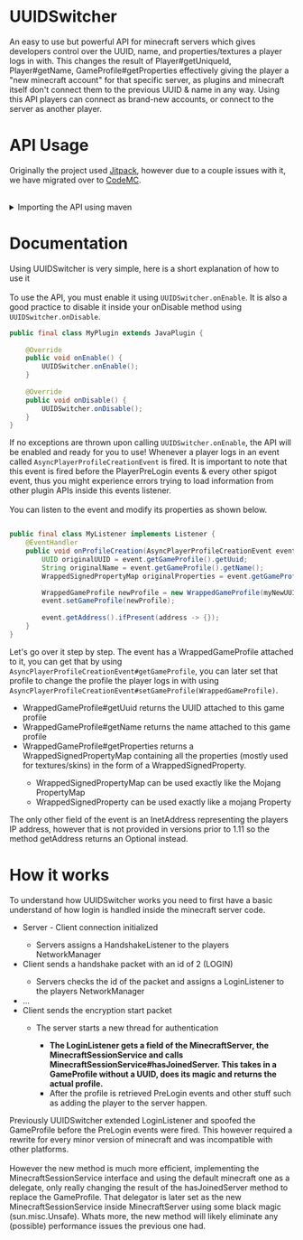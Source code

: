 # UUIDSwitcher

An easy to use but powerful API for minecraft servers which gives developers control over the UUID, name, and properties/textures a player logs in with. This changes the result of Player#getUniqueId, Player#getName, GameProfile#getProperties effectively giving the player a "new minecraft account" for that specific server, as plugins and minecraft itself don't connect them to the previous UUID & name in any way. Using this API players can connect as brand-new accounts, or connect to the server as another player.

# API Usage

Originally the project used <a href="https://jitpack.io">Jitpack</a>, however due to a couple issues with it, we have migrated over to <a href="https://codemc.io/">CodeMC</a>.
<br><br>
<details>
    <summary>Importing the API using maven</summary>

First, add the CodeMC repository to your repositories if you haven't already.
```xml
<repository>
    <id>codemc-repo</id>
    <url>https://repo.codemc.org/repository/maven-public/</url>
</repository>
```
Then add the UUIDSwitcher dependency to your project
```xml
<dependency>
    <groupId>io.github.beefdev.uuidswitcher</groupId>
    <artifactId>core</artifactId>
    <version>VERSION</version>
    <scope>compile</scope>
</dependency>
```
I highly recommend relocating the dependency using the <a href="https://maven.apache.org/plugins/maven-shade-plugin/">maven shade plugin</a>, as failure to do that will likely cause conflicts with other plugins using the API.
```xml
<build>
    <plugins>
        <plugin>
            <groupId>org.apache.maven.plugins</groupId>
            <artifactId>maven-shade-plugin</artifactId>
            <version>3.3.0</version>
            <executions>
                <execution>
                    <id>shade</id>
                    <phase>package</phase>
                    <goals>
                        <goal>shade</goal>
                    </goals>
                </execution>
            </executions>
            <configuration>
                <relocations>
                    <relocation>
                        <pattern>io.github.beefdev.uuidswitcher</pattern>
                        <shadedPattern>YOUR PACKAGE HERE</shadedPattern>
                    </relocation>
                </relocations>
            </configuration>
        </plugin>
    </plugins>
</build>
```
</details>

# Documentation
Using UUIDSwitcher is very simple, here is a short explanation of how to use it
<br>
<br>
To use the API, you must enable it using `UUIDSwitcher.onEnable`. It is also a good practice to disable it inside your onDisable method using `UUIDSwitcher.onDisable`. 
```java
public final class MyPlugin extends JavaPlugin {
    
    @Override
    public void onEnable() {
        UUIDSwitcher.onEnable();
    }
    
    @Override
    public void onDisable() {
        UUIDSwitcher.onDisable();
    }
}
```
If no exceptions are thrown upon calling `UUIDSwitcher.onEnable`, the API will be enabled and ready for you to use!
Whenever a player logs in an event called `AsyncPlayerProfileCreationEvent` is fired. It is important to note that this event is fired before the PlayerPreLogin events & every other spigot event, thus you might experience errors trying to load information from other plugin APIs inside this events listener.
<br><br>
You can listen to the event and modify its properties as shown below.

```java

public final class MyListener implements Listener {
    @EventHandler
    public void onProfileCreation(AsyncPlayerProfileCreationEvent event) {
        UUID originalUUID = event.getGameProfile().getUuid;
        String originalName = event.getGameProfile().getName();
        WrappedSignedPropertyMap originalProperties = event.getGameProfile().getProperties();

        WrappedGameProfile newProfile = new WrappedGameProfile(myNewUUID, "myNewName", new WrappedSignedPropertyMap());
        event.setGameProfile(newProfile);
        
        event.getAddress().ifPresent(address -> {});
    }
}
```
Let's go over it step by step. The event has a WrappedGameProfile attached to it, you can get that by using `AsyncPlayerProfileCreationEvent#getGameProfile`, you can later set that profile to change the profile the player logs in with using `AsyncPlayerProfileCreationEvent#setGameProfile(WrappedGameProfile)`.
<ul>
    <li>WrappedGameProfile#getUuid returns the UUID attached to this game profile</li>
    <li>WrappedGameProfile#getName returns the name attached to this game profile</li>
    <li>WrappedGameProfile#getProperties returns a WrappedSignedPropertyMap containing all the properties (mostly used for textures/skins) in the form of a WrappedSignedProperty.</li>
    <ul>
        <li>WrappedSignedPropertyMap can be used exactly like the Mojang PropertyMap</li>
        <li>WrappedSignedProperty can be used exactly like a mojang Property</li>
    </ul>
</ul>
The only other field of the event is an InetAddress representing the players IP address, however that is not provided in versions prior to 1.11 so the method getAddress returns an Optional instead.

# How it works
To understand how UUIDSwitcher works you need to first have a basic understand of how login is handled inside the minecraft server code.

<ul>
    <li>Server - Client connection initialized</li>
    <ul>
        <li>Servers assigns a HandshakeListener to the players NetworkManager</li>
    </ul>
    <li>Client sends a handshake packet with an id of 2 (LOGIN)</li>
    <ul>
        <li>Servers checks the id of the packet and assigns a LoginListener to the players NetworkManager</li>
    </ul>
    <li>...</li>
    <li>Client sends the encryption start packet</li>
    <ul>
        <li>The server starts a new thread for authentication</li>
        <ul>
            <li><b>The LoginListener gets a field of the MinecraftServer, the MinecraftSessionService and calls MinecraftSessionService#hasJoinedServer. This takes in a GameProfile without a UUID, does its magic and returns the actual profile. </b></li>
            <li>After the profile is retrieved PreLogin events and other stuff such as adding the player to the server happen.</li>
        </ul>
    </ul>
</ul>

Previously UUIDSwitcher extended LoginListener and spoofed the GameProfile before the PreLogin events were fired. This however required a rewrite for every minor version of minecraft and was incompatible with other platforms.
<br><br>
However the new method is much more efficient, implementing the MinecraftSessionService interface and using the default minecraft one as a delegate, only really changing the result of the hasJoinedServer method to replace the GameProfile. That delegator is later set as the new MinecraftSessionService inside MinecraftServer using some black magic (sun.misc.Unsafe). Whats more, the new method will likely eliminate any (possible) performance issues the previous one had.